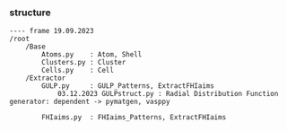 ### structure

	---- frame 19.09.2023
	/root
		/Base
			Atoms.py    : Atom, Shell
			Clusters.py : Cluster
			Cells.py    : Cell
		/Extractor
			GULP.py		: GULP_Patterns, ExtractFHIaims
				03.12.2023 GULPstruct.py : Radial Distribution Function generator: dependent -> pymatgen, vasppy

			FHIaims.py	: FHIaims_Patterns, ExtractFHIaims
